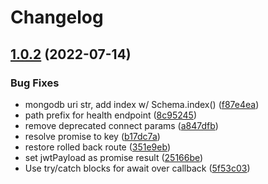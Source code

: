# Changelog

## [1.0.2](https://github.com/conix-center/arena-persist/compare/v1.0.1...v1.0.2) (2022-07-14)


### Bug Fixes

* mongodb uri str, add index w/ Schema.index() ([f87e4ea](https://github.com/conix-center/arena-persist/commit/f87e4ead86c92008ca06e5fbfbd9a87bad9c84b6))
* path prefix for health endpoint ([8c95245](https://github.com/conix-center/arena-persist/commit/8c95245d0177f34561f31d7c3406d69f605c41da))
* remove deprecated connect params ([a847dfb](https://github.com/conix-center/arena-persist/commit/a847dfbaa182ac849e71dc8fb9380ec246cff79a))
* resolve promise to key ([b17dc7a](https://github.com/conix-center/arena-persist/commit/b17dc7adc2d6fb16f1c9890e45b7ff86e7f9fe53))
* restore rolled back route ([351e9eb](https://github.com/conix-center/arena-persist/commit/351e9eb4e13a71e8eb3dd696df6a3773c306092c))
* set jwtPayload as promise result ([25166be](https://github.com/conix-center/arena-persist/commit/25166bee81fbc79978afa05c2b68472a53c7734a))
* Use try/catch blocks for await over callback ([5f53c03](https://github.com/conix-center/arena-persist/commit/5f53c0341e0e827d47de08ed193e9ab6a0f75bb6))
